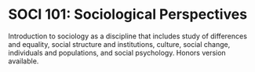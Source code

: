 # SOCI 101: Sociological Perspectives

Introduction to sociology as a discipline that includes study of differences and equality, social structure and institutions, culture, social change, individuals and populations, and social psychology. Honors version available.